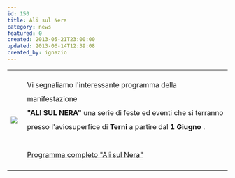 ```yaml
---
id: 150
title: Ali sul Nera
category: news
featured: 0
created: 2013-05-21T23:00:00
updated: 2013-06-14T12:39:08
created_by: ignazio
---
```

<table border="0">
 <tbody>
  <tr>
   <td>
    <img border="0" src="images/stories/yak-italia.jpg" style="float: left; padding-right: 5px;"/>
   </td>
   <td valign="top">
    <p style="line-height: 2em;">
     Vi segnaliamo l'interessante programma della manifestazione
     <br/>
     <strong>
      "ALI SUL NERA"
     </strong>
     una serie di feste ed eventi che si terranno
     <br/>
     presso l'aviosuperfice di
     <strong>
      Terni
     </strong>
     a partire dal
     <strong>
      1 Giugno
     </strong>
     .
     <br/>
     <br/>
     <a href="novita/ali-sul-nera.html">
      Programma completo "Ali sul Nera"
     </a>
    </p>
   </td>
  </tr>
 </tbody>
</table>
